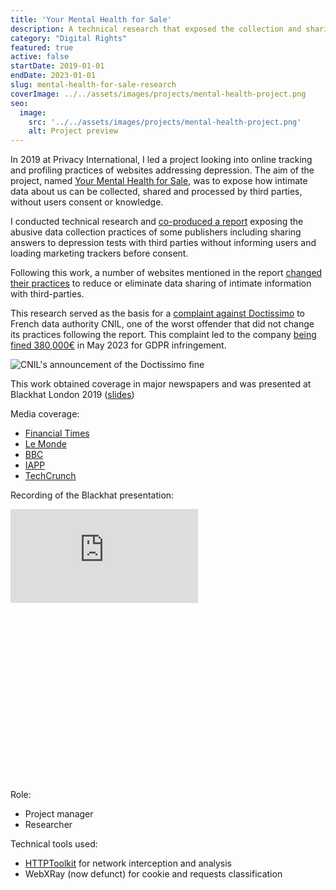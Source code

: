 ```yaml
---
title: 'Your Mental Health for Sale'
description: A technical research that exposed the collection and sharing of sensitive health data, has obtained coverage in major newspapers, creating impact in the form of regulatory action and changes in company practices.
category: "Digital Rights"
featured: true
active: false
startDate: 2019-01-01
endDate: 2023-01-01
slug: mental-health-for-sale-research
coverImage: ../../assets/images/projects/mental-health-project.png
seo:
  image:
    src: '../../assets/images/projects/mental-health-project.png'
    alt: Project preview
---
```


In 2019 at Privacy International, I led a project looking into online tracking and profiling practices of websites addressing depression. The aim of the project, named [Your Mental Health for Sale](https://privacyinternational.org/campaigns/your-mental-health-sale), was to expose how intimate data about us can be collected, shared and processed by third parties, without users consent or knowledge.

I conducted technical research and [co-produced a report](https://privacyinternational.org/node/3193) exposing the abusive data collection practices of some publishers including sharing answers to depression tests with third parties without informing users and loading marketing trackers before consent.

Following this work, a number of websites mentioned in the report [changed their practices](https://privacyinternational.org/report/3351/mental-health-websites-dont-have-sell-your-data-most-still-do) to reduce or eliminate data sharing of intimate information with third-parties.

This research served as the basis for a [complaint against Doctissimo](https://privacyinternational.org/legal-action/complaint-against-doctissimo) to French data authority CNIL, one of the worst offender that did not change its practices following the report. This complaint led to the company [being fined 380,000€](https://www.cnil.fr/en/health-data-and-use-cookies-doctissimo-fined-eu380000) in May 2023 for GDPR infringement.

![CNIL's announcement of the Doctissimo fine](@/assets/images/projects/mental-health-cnil-screenshot.png)

This work obtained coverage in major newspapers and was presented at Blackhat London 2019 ([slides](https://i.blackhat.com/eu-19/Wednesday/eu-19-Bendinelli-Is-Your-Mental-Health-For-Sale.pdf))

Media coverage:
- [Financial Times](https://www.ft.com/content/0fbf4d8e-022b-11ea-be59-e49b2a136b8d)
- [Le Monde](https://www.lemonde.fr/economie/article/2019/09/04/donnees-personnelles-les-mauvaises-pratiques-des-sites-de-sante_5506226_3234.html)
- [BBC](https://www.bbc.co.uk/news/technology-49578500)
- [IAPP](https://iapp.org/resources/article/your-mental-health-for-sale-privacy-international-report/)
- [TechCrunch](https://techcrunch.com/2019/09/04/mental-health-websites-in-europe-found-sharing-user-data-for-ads/)

Recording of the Blackhat presentation:

<div class="relative w-full" style="padding-bottom: 56.25%;">
  <iframe 
    title="Is Your Mental Health for Sale?" 
    class="absolute top-0 left-0 w-full h-full"
    src="https://media.privacyinternational.org/videos/embed/22b01a52-e9bb-4de1-8bc5-14203a4621e3" 
    frameborder="0" 
    allowfullscreen="" 
    sandbox="allow-same-origin allow-scripts allow-popups allow-forms">
  </iframe>
</div>

Role: 
- Project manager
- Researcher

Technical tools used: 
- [HTTPToolkit](https://httptoolkit.com/) for network interception and analysis
- WebXRay (now defunct) for cookie and requests classification     
